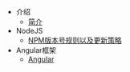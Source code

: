 * 介绍
  * [简介](markdown/编程语言/Web前端/简介.md)
* NodeJS
  * [NPM版本号规则以及更新策略](markdown/编程语言/Web前端/NPM版本号规则以及更新策略.md)
* Angular框架
  * [Angular](markdown/编程语言/Web前端/Angular.md)
